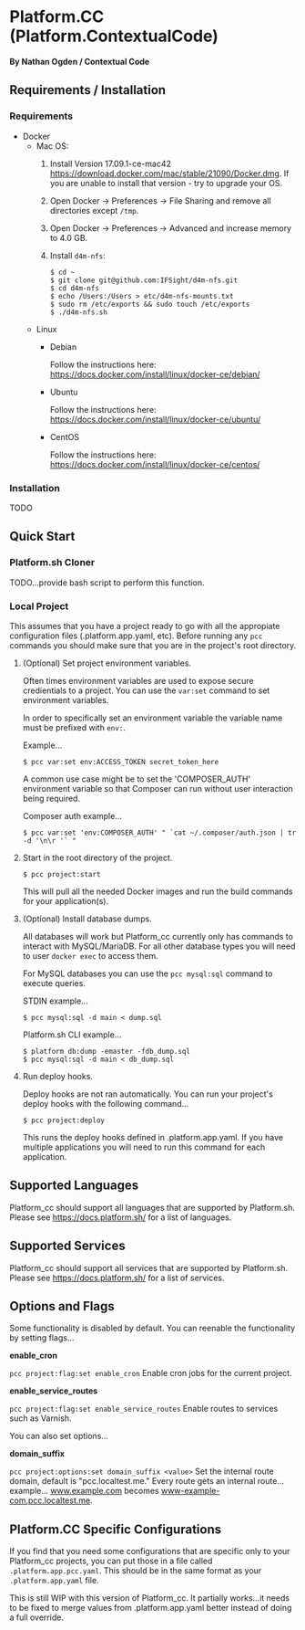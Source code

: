 Platform.CC (Platform.ContextualCode)
=====================================
**By Nathan Ogden / Contextual Code**

Requirements / Installation
---------------------------

### Requirements

- Docker
    - Mac OS:
        1.  Install Version 17.09.1-ce-mac42 https://download.docker.com/mac/stable/21090/Docker.dmg. If you are unable to install that version - try to upgrade your OS.
        2.  Open Docker -> Preferences -> File Sharing and remove all directories except `/tmp`.
        3.  Open Docker -> Preferences -> Advanced and increase memory to 4.0 GB.
        4.  Install `d4m-nfs`:

                $ cd ~
                $ git clone git@github.com:IFSight/d4m-nfs.git
                $ cd d4m-nfs
                $ echo /Users:/Users > etc/d4m-nfs-mounts.txt
                $ sudo rm /etc/exports && sudo touch /etc/exports
                $ ./d4m-nfs.sh

    - Linux
        - Debian

            Follow the instructions here: https://docs.docker.com/install/linux/docker-ce/debian/

        - Ubuntu

            Follow the instructions here: https://docs.docker.com/install/linux/docker-ce/ubuntu/

        - CentOS

            Follow the instructions here: https://docs.docker.com/install/linux/docker-ce/centos/

### Installation

TODO


Quick Start
-----------

### Platform.sh Cloner

TODO...provide bash script to perform this function.


### Local Project

This assumes that you have a project ready to go with all the appropiate configuration files (.platform.app.yaml, etc). Before running any `pcc` commands you should make sure that you are in the project's root directory.

1) (Optional) Set project environment variables.

    Often times environment variables are used to expose secure credientials to a project.
    You can use the `var:set` command to set environment variables.

    In order to specifically set an environment variable the variable name must be prefixed with `env:`.

    Example...
    ```
    $ pcc var:set env:ACCESS_TOKEN secret_token_here
    ```

    A common use case might be to set the 'COMPOSER_AUTH' environment variable so that Composer can run
    without user interaction being required.

    Composer auth example...
    ```
    $ pcc var:set 'env:COMPOSER_AUTH' " `cat ~/.composer/auth.json | tr -d '\n\r '` "
    ```

2) Start in the root directory of the project.

    ```
    $ pcc project:start
    ```

    This will pull all the needed Docker images and run the build commands for your application(s).

3) (Optional) Install database dumps.

    All databases will work but Platform_cc currently only has commands to interact with MySQL/MariaDB. For all other database types you will need to user `docker exec` to access them.

    For MySQL databases you can use the `pcc mysql:sql` command to execute queries.

    STDIN example...

    ```
    $ pcc mysql:sql -d main < dump.sql
    ```

    Platform.sh CLI example...

    ```
    $ platform db:dump -emaster -fdb_dump.sql
    $ pcc mysql:sql -d main < db_dump.sql

4) Run deploy hooks.

    Deploy hooks are not ran automatically. You can run your project's deploy hooks with the following command...

    ```
    $ pcc project:deploy
    ```

    This runs the deploy hooks defined in .platform.app.yaml. If you have multiple applications you will
    need to run this command for each application.


Supported Languages
-------------------

Platform_cc should support all languages that are supported by Platform.sh. Please see https://docs.platform.sh/ for a list of languages.


Supported Services
------------------

Platform_cc should support all services that are supported by Platform.sh. Please see https://docs.platform.sh/ for a list of services.


Options and Flags
-----------------

Some functionality is disabled by default. You can reenable the functionality by setting flags...


**enable_cron**

`pcc project:flag:set enable_cron`
Enable cron jobs for the current project.


**enable_service_routes**

`pcc project:flag:set enable_service_routes`
Enable routes to services such as Varnish.


You can also set options...

**domain_suffix**

`pcc project:options:set domain_suffix <value>`
Set the internal route domain, default is "pcc.localtest.me." Every route gets an internal route... example... www.example.com becomes www-example-com.pcc.localtest.me.


Platform.CC Specific Configurations
-----------------------------------

If you find that you need some configurations that are specific only to your Platform_cc projects, you can put those in a file called `.platform.app.pcc.yaml`. This should be in the same format as your `.platform.app.yaml` file.

This is still WIP with this version of Platform_cc. It partially works...it needs to be fixed to merge values from .platform.app.yaml better instead of doing a full override.